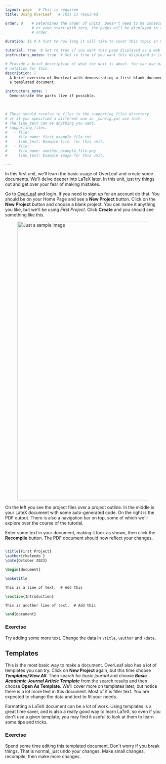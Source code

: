 ```yaml
---
layout: page   # This is required
title: Using OverLeaf   # This is required

order: 0    # Determines the order of units. Doesn't need to be consecutive though
            # or even start with zero, the pages will be displayed in their sort
            # order.

duration: 15 # A hint to how long it will take to cover this topic in mintues.

tutorial: true  # Set to true if you want this page displayed as a web page
instructors_notes: true  # Set to true if you want this displayed in instructors notes

# Provide a brief description of what the unit is about. You can use markdown
# notation for this.
description: |
  A brief overview of OverLeaf with demonstrating a first blank document and 
  a templated document.

instructors_note: |
  Demonstrate the parts live if possible.
  

  
# These should resolve to files in the supporting_files directory
# or if you specified a different one in _config.yml use that.
# The link_text can be anything you want.
# supporting_files:
#   - file:
#     file_name: first_example_file.txt
#     link_text: Example file  for this unit.
#   - file:
#     file_name: another_example_file.png
#     link_text: Example image for this unit.

---
```


In this first unit, we'll learn the basic usage of OverLeaf and create some 
documents. We'll delve deeper into LaTeX later. In this unit, just try things 
out and get over your fear of making mistakes.

Go to [OverLeaf](https://www.overleaf.com/) and login. If you need to sign up 
for an account do that. You should be on your Home Page and see a **New Project**
button. Click on the **New Project** button and choose a blank project. You
can name it anything you like, but we'll be using *First Project*. Click 
**Create** and you should see something like this.

<figure>
  <img src="{{ site.baseurl }}/assets/img/first_document.png" alt="Just a sample image" style="width: 900px"/>
</figure>

On the left you see the project files over a project outline. In the middle 
is your LateX document with some auto-generated code. On the right is the 
PDF output. There is also a navigation bar on top, some of which we'll 
explore over the course of the tutorial.

Enter some text in your document, making it look as shown, then click the
**Recompile** button. The PDF document should now reflect your changes.

```latex

\title{First Project}
\author{rkolendo }
\date{October 2023}

\begin{document}

\maketitle

This is a line of text.  # Add this

\section{Introduction}

This is another line of text.  # Add this

\end{document}

```

### Exercise

Try adding some more text. Change the data in `\title`, `\author` and `\date`.

## Templates

This is the most basic way to make a document. OverLeaf also has a lot of 
templates you can try. Click on **New Project** again, but this time choose 
**_Templates/View All_**. Then search for *basic journal* and choose
**_Basic Academic Journal Article Template_** from the search results and then
choose **Open As Template**. We'll cover more on templates later, but notice 
there is a lot more text in this document. Most of it is filler text. You are
expected to change the data and text to fit your needs.

Formatting a LaTeX document can be a lot of work. Using templates is a great
time saver, and is also a really good way to learn LaTeX, so even if you don't 
use a given template, you may find it useful to look at them to learn some 
tips and tricks.

### Exercise

Spend some time editing this templated document. Don't worry if you break things.
That is normal, just undo your changes. Make small changes, recompile, then make
more changes.

